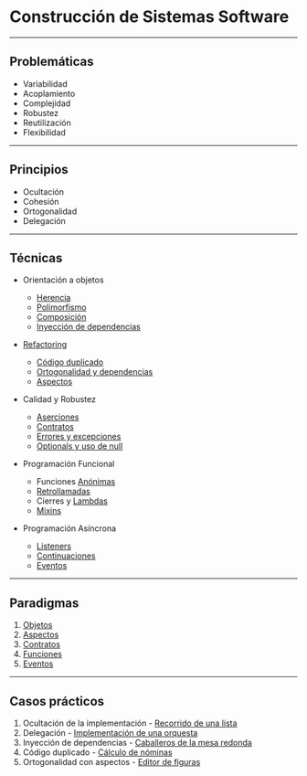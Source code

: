 
# Construcción de Sistemas Software

---

## Problemáticas

- Variabilidad
- Acoplamiento
- Complejidad
- Robustez
- Reutilización
- Flexibilidad

---

## Principios

- Ocultación
- Cohesión
- Ortogonalidad
- Delegación

---

## Técnicas

- Orientación a objetos
    - [Herencia](iiss-oop-1.md#herencia)
    - [Polimorfismo](iiss-oop-1.md#polimorfismo)
    - [Composición](iiss-oop-2.md#composicion)
    - [Inyección de dependencias](iiss-oop-3.md#inyeccion)

- [Refactoring](iiss-oop-4.md#refactoring)
    - [Código duplicado](iiss-oop-4.md#duplcode)
    - [Ortogonalidad y dependencias](iiss-oop-4.md#ortogonalidad)
    - [Aspectos](iiss-aop.md#aspectos)
  
- Calidad y Robustez
    - [Aserciones](iiss-dbc.md#assert)
    - [Contratos](iiss-dbc.md#contracts)
    - [Errores y excepciones](iiss-err.md#errores)
    - [Optionals y uso de null](iiss-err.md#null)

- Programación Funcional
    - Funciones [Anónimas](iiss-fp-1.md#anonimas)
    - [Retrollamadas](iiss-fp-2.md#callbacks)
    - Cierres y [Lambdas](iiss-fp-2.md#lambdas)
    - [Mixins](iiss-fp-3.md#mixins)

- Programación Asíncrona
    - [Listeners](iiss-evp-1.md#listeners)
    - [Continuaciones](iiss-evp-2.md#continuaciones)
    - [Eventos](iiss-evp-3.md#eventos)
    

<!--
- Reflexión
- Metaprogramación
-->

---

## Paradigmas

1. [Objetos](iiss-oop-1.md)
2. [Aspectos](iiss-aop.md)
3. [Contratos](iiss-dbc.md)
4. [Funciones](iiss-fp-1.md)
5. [Eventos](iiss-evp-1.md)

---

## Casos prácticos

1. Ocultación de la implementación - [Recorrido de una lista](iiss-oop-1.md#recorridolista)
2. Delegación - [Implementación de una orquesta](iiss-oop-2.md#orquesta)
3. Inyección de dependencias - [Caballeros de la mesa redonda](iiss-oop-3.md#knights)
4. Código duplicado - [Cálculo de nóminas](iiss-oop-4.md#nominas)
5. Ortogonalidad con aspectos - [Editor de figuras](iiss-aop.md#aspectos)
